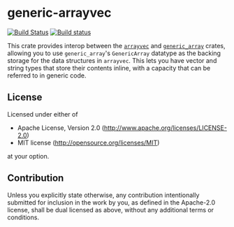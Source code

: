 # generic-arrayvec

[![Build Status](https://travis-ci.org/Seeker14491/generic-arrayvec.svg?branch=master)](https://travis-ci.org/Seeker14491/generic-arrayvec)
[![Build status](https://ci.appveyor.com/api/projects/status/3bdv9mf81pftwkbh?svg=true)](https://ci.appveyor.com/project/Seeker14491/generic-arrayvec)

This crate provides interop between the [`arrayvec`](https://crates.io/crates/arrayvec) and [`generic_array`](https://crates.io/crates/generic-array/) crates, allowing you to use `generic_array`'s `GenericArray` datatype as the backing storage for the data structures in `arrayvec`. This lets you have vector and string types that store their contents inline, with a capacity that can be referred to in generic code.

## License

Licensed under either of

- Apache License, Version 2.0
  (http://www.apache.org/licenses/LICENSE-2.0)
- MIT license
  (http://opensource.org/licenses/MIT)

at your option.

## Contribution

Unless you explicitly state otherwise, any contribution intentionally submitted
for inclusion in the work by you, as defined in the Apache-2.0 license, shall be
dual licensed as above, without any additional terms or conditions.
